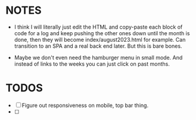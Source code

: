 
NOTES
=====

- I think I will literally just edit the HTML and copy-paste each block of code for a log and keep pushing the other ones down until the month is done, then they will become index/august2023.html for example. Can transition to an SPA and a real back end later. But this is bare bones.


- Maybe we don't even need the hamburger menu in small mode. And instead of links to the weeks you can just click on past months.


TODOS
=====

- [ ] Figure out responsiveness on mobile, top bar thing.
- [ ] 